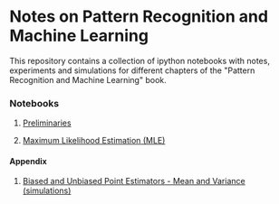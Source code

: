 # Notes on Pattern Recognition and Machine Learning
This repository contains a collection of ipython notebooks with notes, experiments and simulations for different chapters of the "Pattern Recognition and Machine Learning" book.

### Notebooks
1. [Preliminaries](https://nbviewer.jupyter.org/github/pablormier/prml-bishop-notebooks/blob/master/notebooks/1.%20Preliminaries.ipynb)

2. [Maximum Likelihood Estimation (MLE)](https://nbviewer.jupyter.org/github/pablormier/prml-bishop-notebooks/blob/master/notebooks/2.%20Maximum%20Likelihood%20Estimation.ipynb)

#### Appendix
1. [Biased and Unbiased Point Estimators - Mean and Variance (simulations)](https://nbviewer.jupyter.org/github/pablormier/prml-bishop-notebooks/blob/master/notebooks/A1.%20Biased%20and%20Unbiased%20Point%20Estimators%20-%20Sample%20mean%20and%20variance.ipynb)
